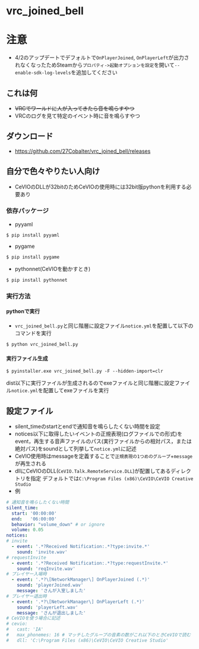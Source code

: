 # vrc_joined_bell
# 注意
- 4/2のアップデートでデフォルトで`OnPlayerJoined`, `OnPlayerLeft`が出力されなくなったためSteamから`プロパティ->起動オプションを設定`を開いて`--enable-sdk-log-levels`を追加してください
## これは何
- ~~VRCでワールドに人が入ってきたら音を鳴らすやつ~~
- VRCのログを見て特定のイベント時に音を鳴らすやつ

## ダウンロード
- https://github.com/27Cobalter/vrc_joined_bell/releases

## 自分で色々やりたい人向け
- CeVIOのDLLが32bitのためCeVIOの使用時には32bit版pythonを利用する必要あり
### 依存パッケージ
- pyyaml
```
$ pip install pyyaml
```
- pygame
```
$ pip install pygame
```
- pythonnet(CeVIOを動かすとき)
```
$ pip install pythonnet
```

### 実行方法
#### pythonで実行
- `vrc_joined_bell.py`と同じ階層に設定ファイル`notice.yml`を配置して以下のコマンドを実行
```
$ python vrc_joined_bell.py
```
#### 実行ファイル生成
```
$ pyinstaller.exe vrc_joined_bell.py -F --hidden-import=clr
```
dist以下に実行ファイルが生成されるのでexeファイルと同じ階層に設定ファイル`notice.yml`を配置してexeファイルを実行

## 設定ファイル
- silent_timeのstartとendで通知音を鳴らしたくない時間を設定
- notices以下に取得したいイベントの正規表現(ログファイルでの形式)をevent，再生する音声ファイルのパス(実行ファイルからの相対パス，または絶対パス)をsoundとして列挙して`notice.yml`に記述
- CeVIO使用時はmessageを定義することで`正規表現の1つめのグループ`+`message`が再生される
- dllにCeVIOのDLL(`CeVIO.Talk.RemoteService.DLL`)が配置してあるディレクトリを指定 デフォルトでは`C:\Program Files (x86)\CeVIO\CeVIO Creative Studio`
- 例
```notice.yml
# 通知音を鳴らしたくない時間
silent_time:
  start: '00:00:00'
  end:   '06:00:00'
  behavior: "volume_down" # or ignore
  volume: 0.05
notices:
# invite
  - event: '.*?Received Notification:.*?type:invite.*'
    sound: 'invite.wav'
# requestInvite
  - event: '.*?Received Notification:.*?type:requestInvite.*'
    sound: 'reqInvite.wav'
# プレイヤー入場時
  - event: '.*?\[NetworkManager\] OnPlayerJoined (.*)'
    sound: 'playerJoined.wav'
    message: 'さんが入室しました'
# プレイヤー退出時
  - event: '.*?\[NetworkManager\] OnPlayerLeft (.*)'
    sound: 'playerLeft.wav'
    message: 'さんが退出しました'
# CeVIOを使う場合に記述
# cevio:
#   cast: 'IA'
#   max_phonemes: 16 # マッチしたグループの音素の数がこれ以下のときCeVIOで読む
#   dll: 'C:\Program Files (x86)\CeVIO\CeVIO Creative Studio'
```
